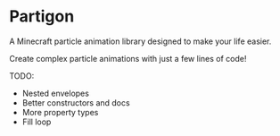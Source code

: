 # Partigon

A Minecraft particle animation library designed to make your life easier.

Create complex particle animations with just a few lines of code!


TODO:
+ Nested envelopes
+ Better constructors and docs
+ More property types
+ Fill loop
